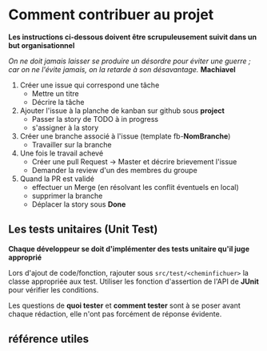 # Comment contribuer au projet

__Les instructions ci-dessous doivent être scrupuleusement suivit dans un but organisationnel__

_On ne doit jamais laisser se produire un désordre pour éviter une guerre ; car on ne l'évite jamais, on la retarde à son désavantage._ __Machiavel__

1. Créer une issue qui correspond une tâche
	- Mettre un titre
	- Décrire la tâche
1. Ajouter l'issue à la planche de kanban sur github sous __project__
	- Passer la story de TODO à in progress
	- s'assigner à la story
1. Créer une branche associé à l'issue (template fb-__NomBranche__)
  	- Travailler sur la branche
1. Une fois le travail achevé
	- Créer une pull Request -> Master et décrire brievement l'issue
	- Demander la review d'un des membres du groupe
1. Quand la PR est validé
	- effectuer un Merge (en résolvant les conflit éventuels en local)
	- supprimer la branche
	- Déplacer la story sous __Done__

## Les tests unitaires (Unit Test)

__Chaque développeur se doit d'implémenter des tests unitaire qu'il juge approprié__

Lors d'ajout de code/fonction, rajouter sous ``src/test/<cheminfichuer>`` la classe appropriée aux test. Utiliser les fonction d'assertion de l'API de __JUnit__ pour vérifier les conditions.

Les questions de __quoi tester__ et __comment tester__ sont à se poser avant chaque rédaction, elle n'ont pas forcément de réponse évidente.

## référence utiles
[](https://www.martinfowler.com/bliki/UnitTest.html)

